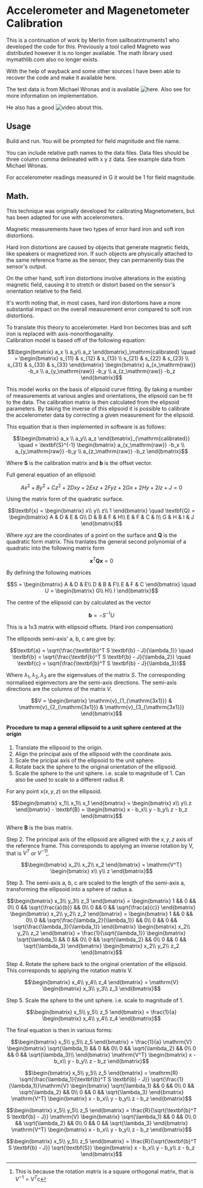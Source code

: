 # Accelerometer and Magenetometer Calibration


This is a continuation of work by Merlin from sailboatintruments1 who developed the code for this.
Previously a tool called Magneto was distributed however it is no longer available. The math library used mymathlib.com also no longer exists.

With the help of wayback and some other sources I have been able to recover the code and make it available here.

The test data is from Michael Wronas and is available
![here](https://github.com/michaelwro/accelerometer-calibration/tree/main). Also see for more information on implementation.

He also has a good ![video](https://youtu.be/-1tmYPE7MAQ) about this.


## Usage

Build and run. You will be prompted for field magnitude and file name.

You can include relative path names to the data files.
Data files should be three column comma delineated with x y z data. See example data from Michael Wronas.

For accelerometer readings measured in G it would be 1 for field magnitude.



## Math.

This technique was originally developed for calibrating Magnetometers, but has been adapted for use with accelerometers.

Magnetic measurements have two types of error hard iron and soft iron distortions.

Hard iron distortions are caused by objects that generate magnetic fields, like speakers or magnetized iron. If such objects are physically attached to the same reference frame as the sensor, they can permanently bias the sensor's output.

On the other hand, soft iron distortions involve alterations in the existing magnetic field, causing it to stretch or distort based on the sensor's orientation relative to the field.

It's worth noting that, in most cases, hard iron distortions have a more substantial impact on the overall measurement error compared to soft iron distortions.


To translate this theory to accelerometer. Hard Iron becomes bias and soft iron is replaced with axis-nonorthoganality.  
Calibration model is based off of the following equation:

```math
\begin{bmatrix}
a_x \\
a_y\\
a_z
\end{bmatrix}_\mathrm{calibrated}
\quad =
\begin{bmatrix}
s_{11} & s_{12} & s_{13} \\
s_{21} & s_{22} & s_{23} \\
s_{31} & s_{33} & s_{33} 
\end{bmatrix}
\begin{bmatrix}
a_{x_\mathrm{raw}} -b_x \\
a_{y_\mathrm{raw}} -b_y \\
a_{z_\mathrm{raw}} -b_z 
\end{bmatrix}
```

This model works on the basis of elipsoid curve fitting.
By taking a number of measurements at various angles and orientations, the elipsoid can be fit to the data.
The calibration matrix is then calculated from the elipsoid parameters.
By taking the inverse of this elipsoid it is possible to calibrate the accelerometer data by correcting a given measurement for the elipsoid.

This equation that is then implemented in software is as follows:

```math
\begin{bmatrix}
a_x \\
a_y\\
a_z
\end{bmatrix}_{\mathrm{calibrated}}
\quad
=
\textbf{S}^{-1}
\begin{bmatrix}
a_{x_\mathrm{raw}} -b_x \\
a_{y_\mathrm{raw}} -b_y \\
a_{z_\mathrm{raw}} -b_z 
\end{bmatrix}
```

Where $\textbf{S}$ is the calibration matrix and $\textbf{b}$ is the offset vector.


Full general equation of an ellipsoid:

```math
Ax^2 + By^2 + Cz^2 + 2Dxy + 2Exz + 2Fyz + 2Gx + 2Hy + 2Iz + J = 0
```

Using the matrix form of the quadratic surface.

```math
\textbf{x}
=
\begin{bmatrix}
x\\
y\\
z\\
1
\end{bmatrix}
\quad
\textbf{Q}
=
\begin{bmatrix}
A & D & E & G\\
D & B & F & H\\
E & F & C & I\\
G & H & I & J
\end{bmatrix}
```

Where $` x y z `$ are the coordinates of a point on the surface and $` \textbf{Q} `$ is the quadratic form matrix.
This tranlates the general second polynomial of a quadratic into the following matrix form

```math
\textbf{x}^T \textbf{Q} \textbf{x} = 0
```

By defining the following matrices

```math
S =
\begin{bmatrix}
A & D & E\\
D & B & F\\
E & F & C
\end{bmatrix}
\quad
U =
\begin{bmatrix}
G\\
H\\
I
\end{bmatrix}
```

The centre of the ellipsoid can by calculated as the vector

```math
\textbf{b} = -S^{-1}U
```

This is a 1x3 matrix with ellipsoid offsets. (Hard iron compensation)

The ellipsoids semi-axis' a, b, c are give by:

```math
\textbf{a} = \sqrt{\frac{\textbf{b}^T S \textbf{b} - J}{\lambda_1}}
\quad
\textbf{b} = \sqrt{\frac{\textbf{b}^T S \textbf{b} - J}{\lambda_2}}
\quad
\textbf{c} = \sqrt{\frac{\textbf{b}^T S \textbf{b} - J}{\lambda_3}}
```

Where $\lambda_1, \lambda_2, \lambda_3$ are the eigenvalues of the matrix $S$.
The corresponding normalised eigenvectors are the semi-axis directions.
The semi-axis directions are the columns of the matrix $V$.

```math
V =
\begin{bmatrix}
\mathrm{v}_{1_{\mathrm{3x1}}} & \mathrm{v}_{2_{\mathrm{3x1}}} & \mathrm{v}_{3_{\mathrm{3x1}}}
\end{bmatrix}
```

#### Procedure to map a general ellipsoid to a unit sphere centered at the origin

1. Translate the ellipsoid to the origin.
2. Align the principal axis of the ellipsoid with the coordinate axis.
3. Scale the pricipal axis of the ellipsoid to the unit sphere.
4. Rotate back the sphere to the original orientation of the ellipsoid.
5. Scale the sphere to the unit sphere. i.e. scale to magnitude of 1. Can also be used to scale to a different radius $R$.

For any point $`\mathrm{x}(x, y, z)`$ on the ellipsoid.

```math
\begin{bmatrix}
x_1\\
x_1\\
x_1
\end{bmatrix}
=
\begin{bmatrix}
x\\
y\\
z
\end{bmatrix}
-
\textbf{B}
=
\begin{bmatrix}
x - b_x\\
y - b_y\\
z - b_z
\end{bmatrix}
```

Where $` \textbf{B} `$ is the bias matrix.

Step 2. The principal axis of the ellipsoid are alligned with the $x,y,z$ axis of the reference frame. This corresponds to applying an inverse rotation by V, that is $V^T$ or $V^{-1}$[^1].
[^1]: This is because the rotation matrix is a square orthogonal matrix, that is $`V^{-1} = V^T`$c

```math
\begin{bmatrix}
x_2\\
x_2\\
x_2
\end{bmatrix}
=
\mathrm{V^T}
\begin{bmatrix}
x\\
y\\
z
\end{bmatrix}
```

Step 3. The semi-axis a, b, c are scaled to the length of the semi-axis a, transforming the ellipsoid into a sphere of radius a.

```math
\begin{bmatrix}
x_3\\
y_3\\
z_3
\end{bmatrix}
=
\begin{bmatrix}
1 && 0 && 0\\
0 && \sqrt{\frac{a}{b}} && 0\\
0 && 0 && \sqrt{\frac{a}{c}}
\end{bmatrix}
\begin{bmatrix}
x_2\\
y_2\\
z_2
\end{bmatrix}
=
\begin{bmatrix}
1 && 0 && 0\\
0 && \sqrt{\frac{\lambda_2}{\lambda_1}} && 0\\
0 && 0 && \sqrt{\frac{\lambda_3}{\lambda_1}}
\end{bmatrix}
\begin{bmatrix}
x_2\\
y_2\\
z_2
\end{bmatrix}
=
\frac{1}{\sqrt{\lambda_1}}
\begin{bmatrix}
\sqrt{\lambda_1} && 0 && 0\\
0 && \sqrt{\lambda_2} && 0\\
0 && 0 && \sqrt{\lambda_3}
\end{bmatrix}
\begin{bmatrix}
x_2\\
y_2\\
z_2
\end{bmatrix}
```

Step 4. Rotate the sphere back to the original orientation of the ellipsoid. This corresponds to applying the rotation matrix V.

```math
\begin{bmatrix}
x_4\\
y_4\\
z_4
\end{bmatrix}
=
\mathrm{V}
\begin{bmatrix}
x_3\\
y_3\\
z_3
\end{bmatrix}
```

Step 5. Scale the sphere to the unit sphere. i.e. scale to magnitude of 1.

```math
\begin{bmatrix}
x_5\\
y_5\\
z_5
\end{bmatrix}
=
\frac{1}{a}
\begin{bmatrix}
x_4\\
y_4\\
z_4
\end{bmatrix}
```

The final equation is then in various forms:

```math
\begin{bmatrix}
x_5\\
y_5\\
z_5
\end{bmatrix}
=
\frac{1}{a}
\mathrm{V}
\begin{bmatrix}
\sqrt{\lambda_1} && 0 && 0\\
0 && \sqrt{\lambda_2} && 0\\
0 && 0 && \sqrt{\lambda_3}\\
\end{bmatrix}
\mathrm{V^T}
\begin{bmatrix}
x - b_x\\
y - b_y\\
z - b_z
\end{bmatrix}
```

```math
\begin{bmatrix}
x_5\\
y_5\\
z_5
\end{bmatrix}
=
\mathrm{R}
\sqrt{\frac{\lambda_1}{\textbf{b}^T S \textbf{b} - J}}
\sqrt{\frac{1}{\lambda_1}}\mathrm{V}
\begin{bmatrix}
\sqrt{\lambda_1} && 0 && 0\\
0 && \sqrt{\lambda_2} && 0\\
0 && 0 && \sqrt{\lambda_3}
\end{bmatrix}
\mathrm{V^T}
\begin{bmatrix}
x - b_x\\
y - b_y\\
z - b_z
\end{bmatrix}
```

```math
\begin{bmatrix}
x_5\\
y_5\\
z_5
\end{bmatrix}
=
\frac{R}{\sqrt{\textbf{b}^T S \textbf{b} - J}}
\mathrm{V}
\begin{bmatrix}
\sqrt{\lambda_1} && 0 && 0\\
0 && \sqrt{\lambda_2} && 0\\
0 && 0 && \sqrt{\lambda_3}
\end{bmatrix}
\mathrm{V^T}
\begin{bmatrix}
x - b_x\\
y - b_y\\
z - b_z
\end{bmatrix}
```

```math
\begin{bmatrix}
x_5\\
y_5\\
z_5
\end{bmatrix}
=
\frac{R}{\sqrt{\textbf{b}^T S \textbf{b} - J}}
\sqrt{\textbf{S}}
\begin{bmatrix}
x - b_x\\
y - b_y\\
z - b_z
\end{bmatrix}
```
